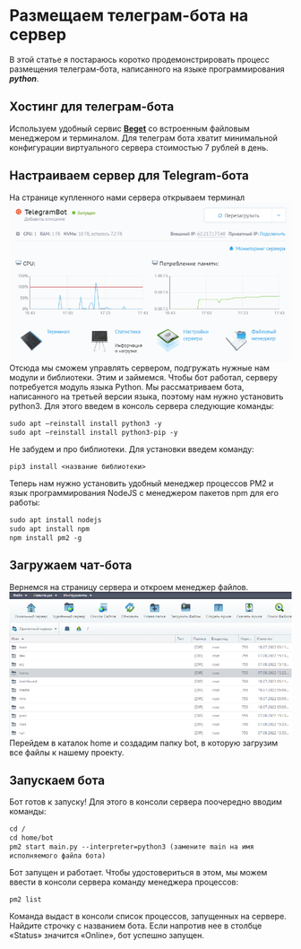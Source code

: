 ﻿
<h1>Размещаем телеграм-бота  на сервер</h1>
В этой статье я постараюсь коротко продемонстрировать процесс размещения телеграм-бота, написанного на языке программирования <b><i>python</i></b>.

<h2>Хостинг для телеграм-бота</h2>
Используем удобный сервис <b><a href="https://cp.beget.com">Beget</a></b> со встроенным файловым менеджером и терминалом. Для телеграм бота хватит минимальной конфигурации виртуального сервера стоимостью 7 рублей в день.

<h2>Настраиваем сервер для Telegram-бота</h2>
На странице купленного нами сервера открываем терминал
<br><img src="ServerPage.png"><br>
Отсюда мы сможем управлять сервером, подгружать нужные нам модули и библиотеки. Этим и займемся. Чтобы бот работал, серверу потребуется модуль языка Python. Мы рассматриваем бота, написанного на третьей версии языка, поэтому нам нужно установить python3. Для этого введем в консоль сервера следующие команды:

    sudo apt —reinstall install python3 -y  
    sudo apt —reinstall install python3-pip -y


Не забудем и про библиотеки. Для установки введем команду:

    pip3 install <название библиотеки>

Теперь нам нужно установить удобный менеджер процессов PM2 и язык программирования NodeJS с менеджером пакетов npm для его работы:

    sudo apt install nodejs
    sudo apt install npm
    npm install pm2 -g


<h2>Загружаем чат-бота</h2>
Вернемся на страницу сервера и откроем менеджер файлов. 
<br><img src="FileManager.png"><br>
Перейдем в каталок home и создадим папку bot, в которую загрузим все файлы к нашему проекту.


<h2>Запускаем бота</h2>
Бот готов к запуску! Для этого в консоли сервера поочередно вводим команды:

    cd /
    cd home/bot
    pm2 start main.py --interpreter=python3 (замените main на имя исполняемого файла бота)

Бот запущен и работает. Чтобы удостовериться в этом, мы можем ввести в консоли сервера команду менеджера процессов:

    pm2 list

Команда выдаст в консоли список процессов, запущенных на сервере. Найдите строчку с названием бота. Если напротив нее в столбце «Status» значится «Online», бот успешно запущен.

